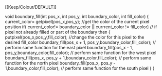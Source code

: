 [[Keep/Colour/DEFAULT]] 

void boundary_fill(int pos_x, int pos_y, int boundary_color, int fill_color)
{  
current_color= getpixel(pos_x,pos_y);  //get the color of the current pixel position
if( current_color!= boundary_color || currrent_color != fill_color) // if pixel not already filled or part of the boundary then
{    
 putpixel(pos_x,pos_y,fill_color);  //change the color for this pixel to the desired fill_color
 boundary_fill(pos_x + 1, pos_y,boundary_color,fill_color);  // perform same function for the east pixel
 boundary_fill(pos_x - 1, pos_y,boundary_color,fill_color);  // perform same function for the west pixel
 boundary_fill(pos_x, pos_y + 1,boundary_color,fill_color);  // perform same function for the north pixel
 boundary_fill(pos_x, pos_y - 1,boundary_color,fill_color);  // perform same function for the south pixel
}
}
